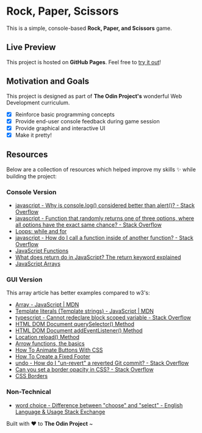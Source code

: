 # Rock, Paper, Scissors

This is a simple, console-based **Rock, Paper, and Scissors** game.

## Live Preview

This project is hosted on **GitHub Pages**. Feel free to [try it out](https://raineedust.github.io/rock-paper-scissors/)!

## Motivation and Goals

This project is designed as part of **The Odin Project's** wonderful Web Development curriculum.

- [x] Reinforce basic programming concepts
- [x] Provide end-user console feedback during game session
- [x] Provide graphical and interactive UI
- [x] Make it pretty!

## Resources

Below are a collection of resources which helped improve my skills :sparkles: while building the project:

### Console Version

- [javascript - Why is console.log() considered better than alert()? - Stack Overflow](https://stackoverflow.com/questions/8203473/why-is-console-log-considered-better-than-alert)
- [javascript - Function that randomly returns one of three options, where all options have the exact same chance? - Stack Overflow](https://stackoverflow.com/questions/27964349/function-that-randomly-returns-one-of-three-options-where-all-options-have-the)
- [Loops: while and for](https://javascript.info/while-for)
- [javascript - How do I call a function inside of another function? - Stack Overflow](https://stackoverflow.com/questions/4524877/how-do-i-call-a-function-inside-of-another-function)
- [JavaScript Functions](https://www.w3schools.com/js/js_functions.asp)
- [What does return do in JavaScript? The return keyword explained](https://sebhastian.com/what-does-return-do-javascript/)
- [JavaScript Arrays](https://www.w3schools.com/js/js_arrays.asp)

### GUI Version

This array article has better examples compared to w3's:

- [Array - JavaScript | MDN](https://developer.mozilla.org/en-US/docs/Web/JavaScript/Reference/Global_Objects/Array#examples)
- [Template literals (Template strings) - JavaScript | MDN](https://developer.mozilla.org/en-US/docs/Web/JavaScript/Reference/Template_literals)
- [typescript - Cannot redeclare block scoped variable - Stack Overflow](https://stackoverflow.com/questions/35758584/cannot-redeclare-block-scoped-variable)
- [HTML DOM Document querySelector() Method](https://www.w3schools.com/jsref/met_document_queryselector.asp)
- [HTML DOM Document addEventListener() Method](https://www.w3schools.com/jsref/met_document_addeventlistener.asp)
- [Location reload() Method](https://www.w3schools.com/jsref/met_loc_reload.asp)
- [Arrow functions, the basics](https://javascript.info/arrow-functions-basics)
- [How To Animate Buttons With CSS](https://www.w3schools.com/howto/howto_css_animate_buttons.asp)
- [How To Create a Fixed Footer](https://www.w3schools.com/howto/howto_css_fixed_footer.asp)
- [undo - How do I "un-revert" a reverted Git commit? - Stack Overflow](https://stackoverflow.com/questions/8728093/how-do-i-un-revert-a-reverted-git-commit)
- [Can you set a border opacity in CSS? - Stack Overflow](https://stackoverflow.com/questions/4062001/can-you-set-a-border-opacity-in-css)
- [CSS Borders](https://www.w3schools.com/css/css_border.asp)

### Non-Technical

- [word choice - Difference between "choose" and "select" - English Language & Usage Stack Exchange](https://english.stackexchange.com/questions/13039/difference-between-choose-and-select)

Built with :heart: to **The Odin Project** ~

